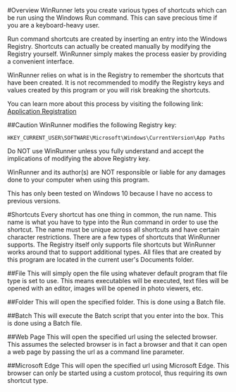 #Overview
WinRunner lets you create various types of shortcuts which can be run using the Windows Run command. This can save precious time if you are a keyboard-heavy user.

Run command shortcuts are created by inserting an entry into the Windows Registry. Shortcuts can actually be created manually by modifying the Registry yourself. WinRunner simply makes the process easier by providing a convenient interface.

WinRunner relies on what is in the Registry to remember the shortcuts that have been created. It is not recommended to modify the Registry keys and values created by this program or you will risk breaking the shortcuts.

You can learn more about this process by visiting the following link: [Application Registration](https://msdn.microsoft.com/en-us/library/windows/desktop/ee872121(v=vs.85).aspx)

##Caution
WinRunner modifies the following Registry key:

`HKEY_CURRENT_USER\SOFTWARE\Microsoft\Windows\CurrentVersion\App Paths`

Do NOT use WinRunner unless you fully understand and accept the implications of modifying the above Registry key.

WinRunner and its author(s) are NOT responsible or liable for any damages done to your computer when using this program.

This has only been tested on Windows 10 because I have no access to previous versions.

#Shortcuts
Every shortcut has one thing in common, the run name. This name is what you have to type into the Run command in order to use the shortcut. The name must be unique across all shortcuts and have certain character restrictions.
There are a few types of shortcuts that WinRunner supports. The Registry itself only supports file shortcuts but WinRunner works around that to support additional types. All files that are created by this program are located in the current user's Documents folder.

##File
This will simply open the file using whatever default program that file type is set to use. This means executables will be executed, text files will be opened with an editor, images will be opened in photo viewers, etc.

##Folder
This will open the specified folder. This is done using a Batch file.

##Batch
This will execute the Batch script that you enter into the box. This is done using a Batch file.

##Web Page
This will open the specified url using the selected browser. This assumes the selected browser is in fact a browser and that it can open a web page by passing the url as a command line parameter.

##Microsoft Edge
This will open the specified url using Microsoft Edge. This browser can only be started using a custom protocol, thus requiring its own shortcut type.
